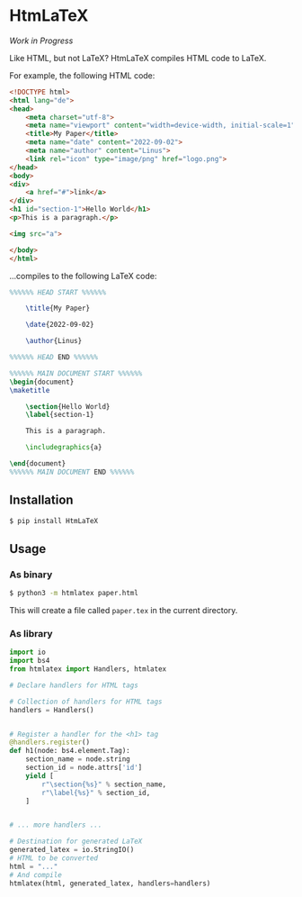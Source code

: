 # HtmLaTeX

*Work in Progress*

Like HTML, but not LaTeX? HtmLaTeX compiles HTML code to LaTeX.

For example, the following HTML code:

```html
<!DOCTYPE html>
<html lang="de">
<head>
    <meta charset="utf-8">
    <meta name="viewport" content="width=device-width, initial-scale=1">
    <title>My Paper</title>
    <meta name="date" content="2022-09-02">
    <meta name="author" content="Linus">
    <link rel="icon" type="image/png" href="logo.png">
</head>
<body>
<div>
    <a href="#">link</a>
</div>
<h1 id="section-1">Hello World</h1>
<p>This is a paragraph.</p>

<img src="a">

</body>
</html>
```

...compiles to the following LaTeX code:

```latex
%%%%%% HEAD START %%%%%%

	\title{My Paper}

	\date{2022-09-02}

	\author{Linus}

%%%%%% HEAD END %%%%%%

%%%%%% MAIN DOCUMENT START %%%%%%
\begin{document}
\maketitle

	\section{Hello World}
	\label{section-1}

	This is a paragraph.

	\includegraphics{a}

\end{document}
%%%%%% MAIN DOCUMENT END %%%%%%
```

## Installation

```bash
$ pip install HtmLaTeX
```

## Usage

### As binary

```bash
$ python3 -m htmlatex paper.html
```

This will create a file called `paper.tex` in the current directory.

### As library

```python
import io
import bs4
from htmlatex import Handlers, htmlatex

# Declare handlers for HTML tags

# Collection of handlers for HTML tags
handlers = Handlers()


# Register a handler for the <h1> tag
@handlers.register()
def h1(node: bs4.element.Tag):
    section_name = node.string
    section_id = node.attrs['id']
    yield [
        r"\section{%s}" % section_name,
        r"\label{%s}" % section_id,
    ]


# ... more handlers ...

# Destination for generated LaTeX
generated_latex = io.StringIO()
# HTML to be converted
html = "..."
# And compile
htmlatex(html, generated_latex, handlers=handlers)
```
